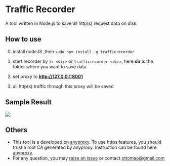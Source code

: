 Traffic Recorder
=======================

A tool written in Node.js to save all http(s) request data on disk.

How to use
-----------------
0. install nodeJS ,then
``sudo npm install -g trafficrecorder``

0. start recorder by ``tr <dir>`` or ``trafficrecorder <dir>``, here **dir** is the folder where you want to save data

0. set proxy to **http://127.0.0.1:8001**

0. all http(s) traffic through this proxy will be saved

Sample Result
------------------
![](http://gtms02.alicdn.com/tps/i2/TB1pEYIGXXXXXX9aXXXkdTMVpXX-2560-1546.jpg_790x10000q90.jpg)

Others
------------------
* This tool is a developed on [anyproxy](https://github.com/alibaba/anyproxy). To use https features, you should trust a root CA generated by anyproxy. Instruction can be found here [anyproxy](https://github.com/alibaba/anyproxy).
* For any question, you may [raise an issue](https://github.com/ottomao/TrafficRecorder/issues) or contact ottomao@gmail.com



